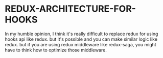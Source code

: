 # REDUX-ARCHITECTURE-FOR-HOOKS

In my humble opinion, I think it's really difficult to replace redux for using hooks api like redux. but it's possible and you can make similar logic like redux.
but if you are using redux middleware like redux-saga, you might have to think how to optimize those middleware.
